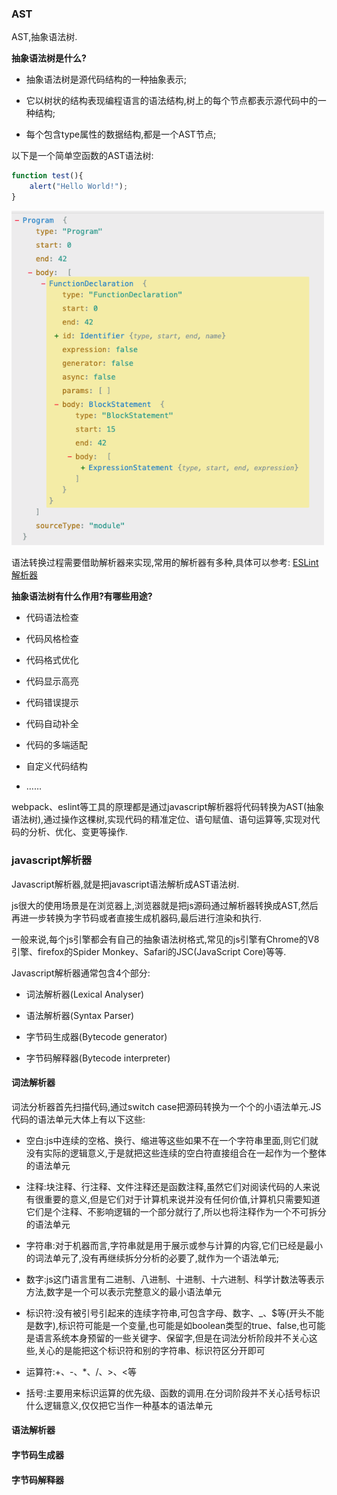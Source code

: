 ### AST

AST,抽象语法树.

**抽象语法树是什么?**

- 抽象语法树是源代码结构的一种抽象表示;

- 它以树状的结构表现编程语言的语法结构,树上的每个节点都表示源代码中的一种结构;

- 每个包含type属性的数据结构,都是一个AST节点;

以下是一个简单空函数的AST语法树:

```js
function test(){
	alert("Hello World!");
}
```

<img src="./images/i1.png" width="500" />

语法转换过程需要借助解析器来实现,常用的解析器有多种,具体可以参考: [ESLint解析器](../架构与设计/eslint解析器.md)

**抽象语法树有什么作用?有哪些用途?**

- 代码语法检查

- 代码风格检查

- 代码格式优化

- 代码显示高亮

- 代码错误提示

- 代码自动补全

- 代码的多端适配

- 自定义代码结构

- ……

webpack、eslint等工具的原理都是通过javascript解析器将代码转换为AST(抽象语法树),通过操作这棵树,实现代码的精准定位、语句赋值、语句运算等,实现对代码的分析、优化、变更等操作.

### javascript解析器

Javascript解析器,就是把javascript语法解析成AST语法树.

js很大的使用场景是在浏览器上,浏览器就是把js源码通过解析器转换成AST,然后再进一步转换为字节码或者直接生成机器码,最后进行渲染和执行.

一般来说,每个js引擎都会有自己的抽象语法树格式,常见的js引擎有Chrome的V8引擎、firefox的Spider Monkey、Safari的JSC(JavaScript Core)等等.

Javascript解析器通常包含4个部分:

- 词法解析器(Lexical Analyser)

- 语法解析器(Syntax Parser)

- 字节码生成器(Bytecode generator)

- 字节码解释器(Bytecode interpreter)

#### 词法解析器

词法分析器首先扫描代码,通过switch case把源码转换为一个个的小语法单元.JS代码的语法单元大体上有以下这些:

- 空白:js中连续的空格、换行、缩进等这些如果不在一个字符串里面,则它们就没有实际的逻辑意义,于是就把这些连续的空白符直接组合在一起作为一个整体的语法单元

- 注释:块注释、行注释、文件注释还是函数注释,虽然它们对阅读代码的人来说有很重要的意义,但是它们对于计算机来说并没有任何价值,计算机只需要知道它们是个注释、不影响逻辑的一个部分就行了,所以也将注释作为一个不可拆分的语法单元

- 字符串:对于机器而言,字符串就是用于展示或参与计算的内容,它们已经是最小的词法单元了,没有再继续拆分分析的必要了,就作为一个语法单元;

- 数字:js这门语言里有二进制、八进制、十进制、十六进制、科学计数法等表示方法,数字是一个可以表示完整意义的最小语法单元

- 标识符:没有被引号引起来的连续字符串,可包含字母、数字、_、$等(开头不能是数字),标识符可能是一个变量,也可能是如boolean类型的true、false,也可能是语言系统本身预留的一些关键字、保留字,但是在词法分析阶段并不关心这些,关心的是能把这个标识符和别的字符串、标识符区分开即可

- 运算符:+、-、*、/、>、<等

- 括号:主要用来标识运算的优先级、函数的调用.在分词阶段并不关心括号标识什么逻辑意义,仅仅把它当作一种基本的语法单元

#### 语法解析器

#### 字节码生成器

#### 字节码解释器

